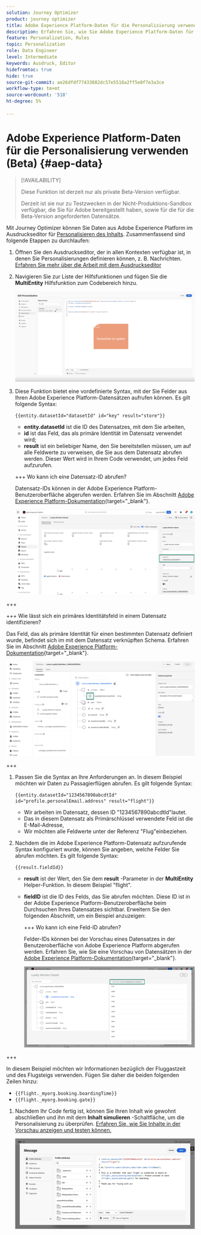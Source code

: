 ```yaml
---
solution: Journey Optimizer
product: journey optimizer
title: Adobe Experience Platform-Daten für die Personalisierung verwenden (Beta)
description: Erfahren Sie, wie Sie Adobe Experience Platform-Daten für die Personalisierung verwenden.
feature: Personalization, Rules
topic: Personalization
role: Data Engineer
level: Intermediate
keywords: Ausdruck, Editor
hidefromtoc: true
hide: true
source-git-commit: ae26dfdf77433882dc57e5518a2ff5e0f7e3a3ce
workflow-type: tm+mt
source-wordcount: '518'
ht-degree: 5%

---
```


# Adobe Experience Platform-Daten für die Personalisierung verwenden (Beta) {#aep-data}

>[!AVAILABILITY]
>
>Diese Funktion ist derzeit nur als private Beta-Version verfügbar.
>
>Derzeit ist sie nur zu Testzwecken in der Nicht-Produktions-Sandbox verfügbar, die Sie für Adobe bereitgestellt haben, sowie für die für die Beta-Version angeforderten Datensätze.

Mit Journey Optimizer können Sie Daten aus Adobe Experience Platform im Ausdruckseditor für [Personalisieren des Inhalts](../personalization/personalize.md). Zusammenfassend sind folgende Etappen zu durchlaufen:

1. Öffnen Sie den Ausdruckseditor, der in allen Kontexten verfügbar ist, in denen Sie Personalisierungen definieren können, z. B. Nachrichten. [Erfahren Sie mehr über die Arbeit mit dem Ausdruckseditor](../personalization/personalization-build-expressions.md)

1. Navigieren Sie zur Liste der Hilfsfunktionen und fügen Sie die **MultiEntity** Hilfsfunktion zum Codebereich hinzu.

   ![](assets/aep-data-helper.png)

1. Diese Funktion bietet eine vordefinierte Syntax, mit der Sie Felder aus Ihren Adobe Experience Platform-Datensätzen aufrufen können. Es gilt folgende Syntax:

   ```
   {{entity.datasetId="datasetId" id="key" result="store"}}
   ```

   * **entity.datasetId** ist die ID des Datensatzes, mit dem Sie arbeiten,
   * **id** ist das Feld, das als primäre Identität im Datensatz verwendet wird;
   * **result** ist ein beliebiger Name, den Sie bereitstellen müssen, um auf alle Feldwerte zu verweisen, die Sie aus dem Datensatz abrufen werden. Dieser Wert wird in Ihrem Code verwendet, um jedes Feld aufzurufen.

   +++ Wo kann ich eine Datensatz-ID abrufen?

   Datensatz-IDs können in der Adobe Experience Platform-Benutzeroberfläche abgerufen werden. Erfahren Sie im Abschnitt [Adobe Experience Platform-Dokumentation](https://experienceleague.adobe.com/en/docs/experience-platform/catalog/datasets/user-guide#view-datasets){target="_blank"}.

   ![](assets/aep-data-dataset.png)

+++

   +++ Wie lässt sich ein primäres Identitätsfeld in einem Datensatz identifizieren?

   Das Feld, das als primäre Identität für einen bestimmten Datensatz definiert wurde, befindet sich im mit dem Datensatz verknüpften Schema. Erfahren Sie im Abschnitt [Adobe Experience Platform-Dokumentation](https://experienceleague.adobe.com/en/docs/experience-platform/xdm/ui/fields/identity){target="_blank"}.

   ![](assets/aep-data-identity.png)

+++

1. Passen Sie die Syntax an Ihre Anforderungen an. In diesem Beispiel möchten wir Daten zu Passagierflügen abrufen. Es gilt folgende Syntax:

   ```
   {{entity.datasetId="1234567890abcdtId" id="profile.personalEmail.address" result="flight"}}
   ```

   * Wir arbeiten im Datensatz, dessen ID &quot;1234567890abcdtId&quot;lautet.
   * Das in diesem Datensatz als Primärschlüssel verwendete Feld ist die E-Mail-Adresse,
   * Wir möchten alle Feldwerte unter der Referenz &quot;Flug&quot;einbeziehen.

1. Nachdem die im Adobe Experience Platform-Datensatz aufzurufende Syntax konfiguriert wurde, können Sie angeben, welche Felder Sie abrufen möchten. Es gilt folgende Syntax:

   ```
   {{result.fieldId}}
   ```

   * **result** ist der Wert, den Sie dem **result** -Parameter in der **MultiEntity** Helper-Funktion. In diesem Beispiel &quot;flight&quot;.
   * **fieldID** ist die ID des Felds, das Sie abrufen möchten. Diese ID ist in der Adobe Experience Platform-Benutzeroberfläche beim Durchsuchen Ihres Datensatzes sichtbar. Erweitern Sie den folgenden Abschnitt, um ein Beispiel anzuzeigen:

     +++ Wo kann ich eine Feld-ID abrufen?

     Felder-IDs können bei der Vorschau eines Datensatzes in der Benutzeroberfläche von Adobe Experience Platform abgerufen werden. Erfahren Sie, wie Sie eine Vorschau von Datensätzen in der [Adobe Experience Platform-Dokumentation](https://experienceleague.adobe.com/en/docs/experience-platform/catalog/datasets/user-guide#preview){target="_blank"}.

     ![](assets/aep-data-field.png)

+++

   In diesem Beispiel möchten wir Informationen bezüglich der Fluggastzeit und des Flugsteigs verwenden. Fügen Sie daher die beiden folgenden Zeilen hinzu:

   * `{{flight._myorg.booking.boardingTime}}`
   * `{{flight._myorg.booking.gate}}`

1. Nachdem Ihr Code fertig ist, können Sie Ihren Inhalt wie gewohnt abschließen und ihn mit dem **Inhalt simulieren** -Schaltfläche, um die Personalisierung zu überprüfen. [Erfahren Sie, wie Sie Inhalte in der Vorschau anzeigen und testen können.](../content-management/preview-test.md)


   ![](assets/aep-data-sample.png)
